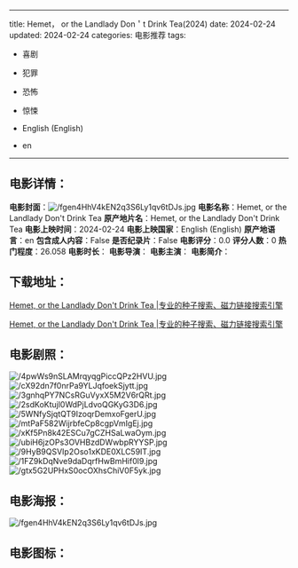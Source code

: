 
---
title: Hemet， or the Landlady Don＇t Drink Tea(2024)
date: 2024-02-24
updated: 2024-02-24
categories: 电影推荐
tags:
- 喜剧
- 犯罪
- 恐怖
- 惊悚

- English (English)
- en
---


> 

## **电影详情**：

**电影封面**：<img src="https://image.tmdb.org/t/p/w200/fgen4HhV4kEN2q3S6Ly1qv6tDJs.jpg" alt="/fgen4HhV4kEN2q3S6Ly1qv6tDJs.jpg" title="/fgen4HhV4kEN2q3S6Ly1qv6tDJs.jpg">
**电影名称**：Hemet, or the Landlady Don't Drink Tea
**原产地片名**：Hemet, or the Landlady Don't Drink Tea
**电影上映时间**：2024-02-24
**电影上映国家**：English (English)
**原产地语言**：en
**包含成人内容**：False
**是否纪录片**：False
**电影评分**：0.0
**评分人数**：0
**热门程度**：26.058
**电影时长**：
**电影导演**：
**电影主演**：
**电影简介**：

## **下载地址**：
[Hemet, or the Landlady Don't Drink Tea |专业的种子搜索、磁力链接搜索引擎](https://movie.amd794.com:2083/?search=Hemet%2C%20or%20the%20Landlady%20Don%27t%20Drink%20Tea&ordering=&mode=match_phrase&page_size=10&page=1)

[Hemet, or the Landlady Don't Drink Tea |专业的种子搜索、磁力链接搜索引擎](https://movie.amd794.com:2083/?search=Hemet%2C%20or%20the%20Landlady%20Don%27t%20Drink%20Tea&ordering=&mode=match_phrase&page_size=10&page=1)
 

## **电影剧照**：
<img src="https://image.tmdb.org/t/p/original/4pwWs9nSLAMrqyqgPiccQPz2HVU.jpg" alt="/4pwWs9nSLAMrqyqgPiccQPz2HVU.jpg" title="/4pwWs9nSLAMrqyqgPiccQPz2HVU.jpg"><img src="https://image.tmdb.org/t/p/original/cX92dn7f0nrPa9YLJqfoekSjytt.jpg" alt="/cX92dn7f0nrPa9YLJqfoekSjytt.jpg" title="/cX92dn7f0nrPa9YLJqfoekSjytt.jpg"><img src="https://image.tmdb.org/t/p/original/3gnhqPY7NCsRGuVyxX5M2V6rQRt.jpg" alt="/3gnhqPY7NCsRGuVyxX5M2V6rQRt.jpg" title="/3gnhqPY7NCsRGuVyxX5M2V6rQRt.jpg"><img src="https://image.tmdb.org/t/p/original/2sdKoKtujl0WdPjLdvoQGKyG3D6.jpg" alt="/2sdKoKtujl0WdPjLdvoQGKyG3D6.jpg" title="/2sdKoKtujl0WdPjLdvoQGKyG3D6.jpg"><img src="https://image.tmdb.org/t/p/original/5WNfySjqtQT9IzoqrDemxoFgerU.jpg" alt="/5WNfySjqtQT9IzoqrDemxoFgerU.jpg" title="/5WNfySjqtQT9IzoqrDemxoFgerU.jpg"><img src="https://image.tmdb.org/t/p/original/mtPaF582WijrbfeCp8cgpVmIgEj.jpg" alt="/mtPaF582WijrbfeCp8cgpVmIgEj.jpg" title="/mtPaF582WijrbfeCp8cgpVmIgEj.jpg"><img src="https://image.tmdb.org/t/p/original/xKf5Pn8k42ESCu7gCZHSaLwaOym.jpg" alt="/xKf5Pn8k42ESCu7gCZHSaLwaOym.jpg" title="/xKf5Pn8k42ESCu7gCZHSaLwaOym.jpg"><img src="https://image.tmdb.org/t/p/original/ubiH6jzOPs3OVHBzdDWwbpRYYSP.jpg" alt="/ubiH6jzOPs3OVHBzdDWwbpRYYSP.jpg" title="/ubiH6jzOPs3OVHBzdDWwbpRYYSP.jpg"><img src="https://image.tmdb.org/t/p/original/9HyB9QSVIp2Oso1xKDE0XLC59IT.jpg" alt="/9HyB9QSVIp2Oso1xKDE0XLC59IT.jpg" title="/9HyB9QSVIp2Oso1xKDE0XLC59IT.jpg"><img src="https://image.tmdb.org/t/p/original/1FZ9kDqNve9daDqrfHwBmHif0l9.jpg" alt="/1FZ9kDqNve9daDqrfHwBmHif0l9.jpg" title="/1FZ9kDqNve9daDqrfHwBmHif0l9.jpg"><img src="https://image.tmdb.org/t/p/original/gtx5G2UPHxS0ocOXhsChiV0F5yk.jpg" alt="/gtx5G2UPHxS0ocOXhsChiV0F5yk.jpg" title="/gtx5G2UPHxS0ocOXhsChiV0F5yk.jpg">

## **电影海报**：
<img src="https://image.tmdb.org/t/p/original/fgen4HhV4kEN2q3S6Ly1qv6tDJs.jpg" alt="/fgen4HhV4kEN2q3S6Ly1qv6tDJs.jpg" title="/fgen4HhV4kEN2q3S6Ly1qv6tDJs.jpg">

## **电影图标**：

